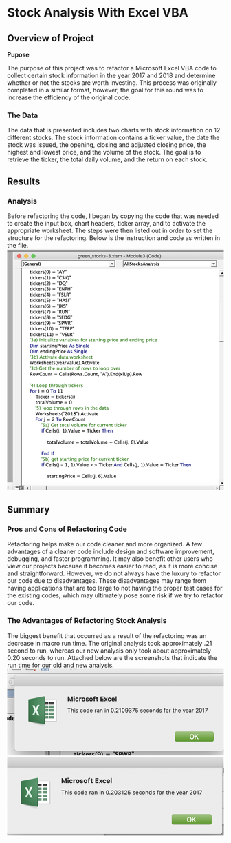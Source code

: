 # Stock Analysis With Excel VBA


## Overview of Project
**Pupose**

The purpose of this project was to refactor a Microsoft Excel VBA code to collect certain stock information in the year 2017 and 2018 and determine whether or not the stocks are worth investing. This process was originally completed in a similar format, however, the goal for this round was to increase the efficiency of the original code. 

### The Data
The data that is presented includes two charts with stock information on 12 different stocks. The stock information contains a ticker value, the date the stock was issued, the opening, closing and adjusted closing price, the highest and lowest price, and the volume of the stock. The goal is to retrieve the ticker, the total daily volume, and the return on each stock.


## Results
### Analysis
Before refactoring the code, I began by copying the code that was needed to create the input box, chart headers, ticker array, and to activate the appropriate worksheet. The steps were then listed out in order to set the structure for the refactoring. Below is the instruction and code as written in the file. 
![image](https://github.com/morriscomia/stock-analysis./blob/08ab142702045299594d133fa65e4eb017a91eda/Refactored%20code.png)

## Summary
### Pros and Cons of Refactoring Code
Refactoring helps make our code cleaner and more organized. A few advantages of a cleaner code include design and software improvement, debugging, and faster programming. It may also benefit other users who view our projects because it becomes easier to read, as it is more concise and straightforward. However, we do not always have the luxury to refactor our code due to disadvantages. These disadvantages may range from having applications that are too large to not having the proper test cases for the existing codes, which may ultimately pose some risk if we try to refactor our code. 

### The Advantages of Refactoring Stock Analysis
The biggest benefit that occurred as a result of the refactoring was an decrease in macro run time. The original analysis took approximately .21 second to run, whereas our new analysis only took about approximately 0.20 seconds to run. Attached below are the screenshots that indicate the run time for our old and new analysis.
![image](https://github.com/morriscomia/stock-analysis./blob/08ab142702045299594d133fa65e4eb017a91eda/Old%202017%20Run%20time.png)
![image](https://github.com/morriscomia/stock-analysis./blob/08ab142702045299594d133fa65e4eb017a91eda/2017%20run%20time.png)
